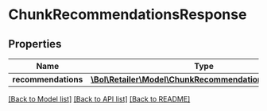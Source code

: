 # ChunkRecommendationsResponse

## Properties
Name | Type | Description | Notes
------------ | ------------- | ------------- | -------------
**recommendations** | [**\Bol\Retailer\Model\ChunkRecommendationsPredictions[]**](ChunkRecommendationsPredictions.md) |  | 

[[Back to Model list]](../README.md#documentation-for-models) [[Back to API list]](../README.md#documentation-for-api-endpoints) [[Back to README]](../README.md)


